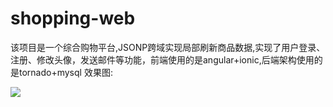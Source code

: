 # shopping-web
该项目是一个综合购物平台,JSONP跨域实现局部刷新商品数据,实现了用户登录、注册、修改头像，发送邮件等功能，前端使用的是angular+ionic,后端架构使用的是tornado+mysql
效果图:

![](https://raw.githubusercontent.com/wd13925/shopping-web/master/screenshots/112fb0d0018048f6bf17f0ea1010b4a9.jpg)
